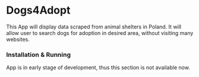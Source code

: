 # Dogs4Adopt

This App will display data scraped from animal shelters in Poland.
It will allow user to search dogs for adoption in desired area, without visiting many websites.

### Installation & Running

App is in early stage of development, thus this section is not available now.

